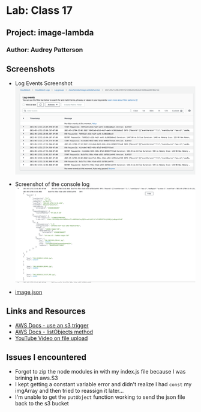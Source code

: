 # Lab: Class 17

## Project: image-lambda

### Author: Audrey Patterson

## Screenshots

- Log Events Screenshot
![Log Events](assets/log-events.png)

- Screenshot of the console log
![Console Log](assets/imagejson.png)

- [image.json](./images.json)

## Links and Resources

- [AWS Docs - use an s3 trigger](https://docs.aws.amazon.com/lambda/latest/dg/with-s3-example.html)
- [AWS Docs - listObjects method](https://docs.aws.amazon.com/AmazonS3/latest/API/API_ListObjects.html#API_ListObjects_ResponseSyntax)
- [YouTube Video on file upload](https://www.youtube.com/watch?v=Wnbw15Oue1k)

## Issues I encountered

- Forgot to zip the node modules in with my index.js file because I was brining in aws.S3
- I kept getting a constant variable error and didn't realize I had `const` my imgArray and then tried to reassign it later...
- I'm unable to get the `putObject` function working to send the json file back to the s3 bucket
